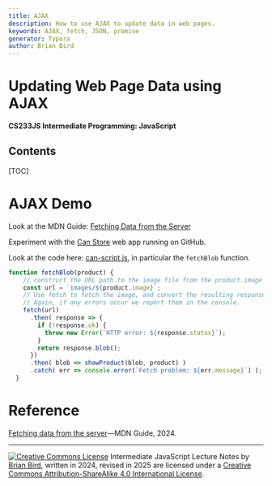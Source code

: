 ```yaml
---
title: AJAX
description: How to use AJAX to update data in web pages.
keywords: AJAX, fetch, JSON, promise
generator: Typora
author: Brian Bird
---
```


<h1>Updating Web Page Data using AJAX</h1>

**CS233JS Intermediate Programming: JavaScript**

<h2>Contents</h2>

[TOC]

# AJAX Demo

Look at the MDN Guide: [Fetching Data from the Server](https://developer.mozilla.org/en-US/docs/Learn/JavaScript/Client-side_web_APIs/Fetching_data)

Experiment with the [Can Store](https://mdn.github.io/learning-area/javascript/apis/fetching-data/can-store/)  web app running on GitHub.

Look at the code here: [can-script.js](https://github.com/mdn/learning-area/blob/main/javascript/apis/fetching-data/can-store/can-script.js), in particular the `fetchBlob` function.

```javascript
function fetchBlob(product) {
    // construct the URL path to the image file from the product.image property
    const url = `images/${product.image}`;
    // Use fetch to fetch the image, and convert the resulting response to a blob (Binary Large Object)
    // Again, if any errors occur we report them in the console.
    fetch(url)
      .then( response => {
        if (!response.ok) {
          throw new Error(`HTTP error: ${response.status}`);
        }
        return response.blob();
      })
      .then( blob => showProduct(blob, product) )
      .catch( err => console.error(`Fetch problem: ${err.message}`) );
  }
```



# Reference

[Fetching data from the server](https://developer.mozilla.org/en-US/docs/Learn/JavaScript/Client-side_web_APIs/Fetching_data)&mdash;MDN Guide, 2024.



---

[![Creative Commons License](https://i.creativecommons.org/l/by-sa/4.0/88x31.png)](http://creativecommons.org/licenses/by-sa/4.0/) Intermediate JavaScript Lecture Notes by [Brian Bird](https://profbird.dev), written in 2024, revised in <time>2025</time> are licensed under a [Creative Commons Attribution-ShareAlike 4.0 International License](http://creativecommons.org/licenses/by-sa/4.0/). 